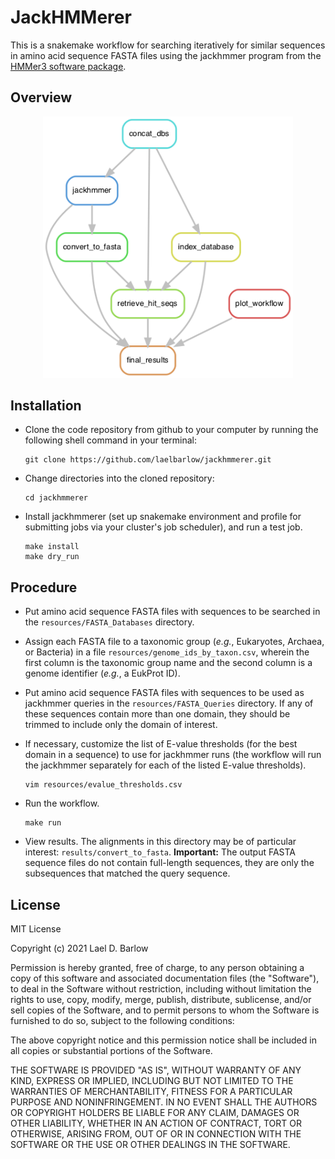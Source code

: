 # JackHMMerer

This is a snakemake workflow for searching iteratively for similar sequences in
amino acid sequence FASTA files using the jackhmmer program from the [HMMer3
software package](http://hmmer.org/).

## Overview

<p align="center">
<img src="images/workflow_diagram.png" width="400">
</p>


## Installation 

- Clone the code repository from github to your computer by running the
  following shell command in your terminal:
  ```
  git clone https://github.com/laelbarlow/jackhmmerer.git
  ```

- Change directories into the cloned repository:
  ```
  cd jackhmmerer
  ```

- Install jackhmmerer (set up snakemake environment and profile for submitting
  jobs via your cluster's job scheduler), and run a test job.
  ```
  make install
  make dry_run
  ```

## Procedure

- Put amino acid sequence FASTA files with sequences to be searched in the
  `resources/FASTA_Databases` directory.

- Assign each FASTA file to a taxonomic group (*e.g.*, Eukaryotes, Archaea, or
  Bacteria) in a file `resources/genome_ids_by_taxon.csv`, wherein the first
  column is the taxonomic group name and the second column is a genome
  identifier (*e.g.*, a EukProt ID).

- Put amino acid sequence FASTA files with sequences to be used as jackhmmer
  queries in the `resources/FASTA_Queries` directory. If any of these sequences
  contain more than one domain, they should be trimmed to include only the
  domain of interest.

- If necessary, customize the list of E-value thresholds (for the best domain
  in a sequence) to use for jackhmmer runs (the workflow will run the jackhmmer
  separately for each of the listed E-value thresholds).
  ```
  vim resources/evalue_thresholds.csv
  ```

- Run the workflow.
  ```
  make run
  ```

- View results. The alignments in this directory may be of particular interest:
  `results/convert_to_fasta`. **Important:** The output FASTA sequence files do
  not contain full-length sequences, they are only the subsequences that
  matched the query sequence.


## License

MIT License

Copyright (c) 2021 Lael D. Barlow

Permission is hereby granted, free of charge, to any person obtaining a copy
of this software and associated documentation files (the "Software"), to deal
in the Software without restriction, including without limitation the rights
to use, copy, modify, merge, publish, distribute, sublicense, and/or sell
copies of the Software, and to permit persons to whom the Software is
furnished to do so, subject to the following conditions:

The above copyright notice and this permission notice shall be included in all
copies or substantial portions of the Software.

THE SOFTWARE IS PROVIDED "AS IS", WITHOUT WARRANTY OF ANY KIND, EXPRESS OR
IMPLIED, INCLUDING BUT NOT LIMITED TO THE WARRANTIES OF MERCHANTABILITY,
FITNESS FOR A PARTICULAR PURPOSE AND NONINFRINGEMENT. IN NO EVENT SHALL THE
AUTHORS OR COPYRIGHT HOLDERS BE LIABLE FOR ANY CLAIM, DAMAGES OR OTHER
LIABILITY, WHETHER IN AN ACTION OF CONTRACT, TORT OR OTHERWISE, ARISING FROM,
OUT OF OR IN CONNECTION WITH THE SOFTWARE OR THE USE OR OTHER DEALINGS IN THE
SOFTWARE.







